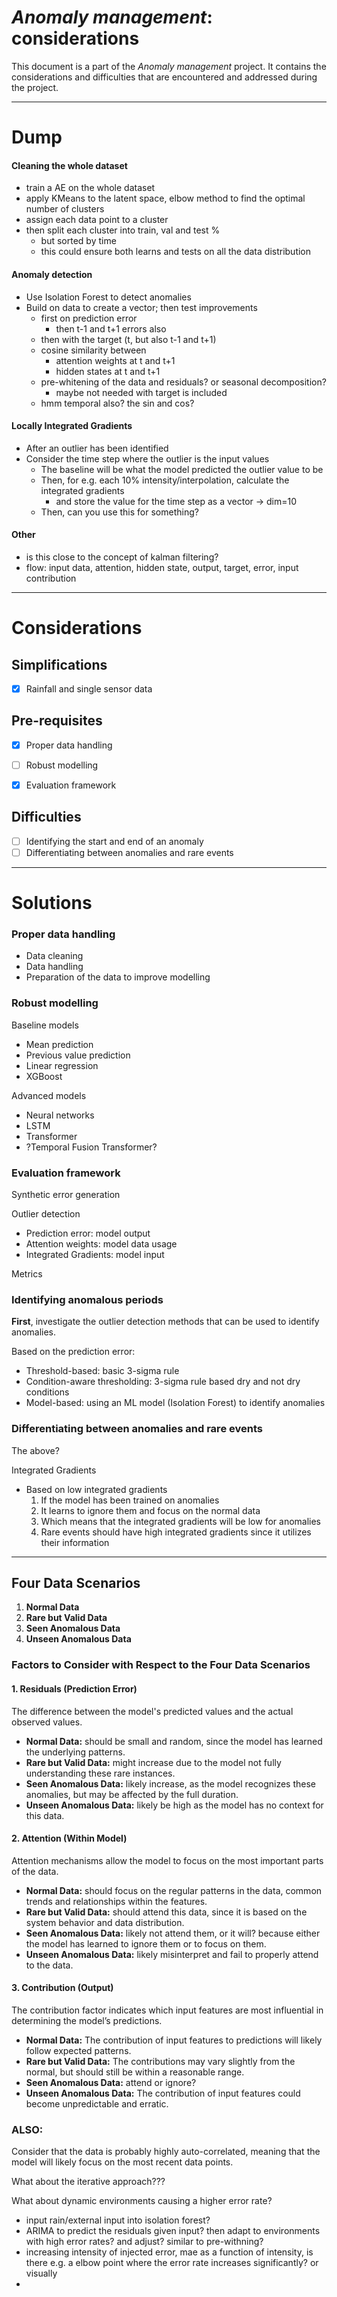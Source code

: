 
# *Anomaly management*: considerations

This document is a part of the *Anomaly management* project. It contains the considerations and difficulties that are encountered and addressed during the project.



---
# Dump

#### Cleaning the whole dataset

- train a AE on the whole dataset
- apply KMeans to the latent space, elbow method to find the optimal number of clusters
- assign each data point to a cluster
- then split each cluster into train, val and test %
  - but sorted by time
  - this could ensure both learns and tests on all the data distribution


####  Anomaly detection

- Use Isolation Forest to detect anomalies
- Build on data to create a vector; then test improvements
  - first on prediction error
    - then t-1 and t+1 errors also
  - then with the target (t, but also t-1 and t+1)
  - cosine similarity between
    - attention weights at t and t+1
    - hidden states at t and t+1
  - pre-whitening of the data and residuals? or seasonal decomposition?
    - maybe not needed with target is included
  - hmm temporal also? the sin and cos?
  

#### Locally Integrated Gradients

- After an outlier has been identified
- Consider the time step where the outlier is the input values
  - The baseline will be what the model predicted the outlier value to be
  - Then, for e.g. each 10% intensity/interpolation, calculate the integrated gradients
    - and store the value for the time step as a vector -> dim=10
  - Then, can you use this for something?

#### Other

- is this close to the concept of kalman filtering?
- flow: input data, attention, hidden state, output, target, error, input contribution


---

# Considerations

Simplifications
-------------------------------------

  - [x] Rainfall and single sensor data



Pre-requisites
-------------------------------------

  - [x] Proper data handling
  - [ ] Robust modelling
  - [x] Evaluation framework



Difficulties
-------------------------------------

  - [ ] Identifying the start and end of an anomaly
  - [ ] Differentiating between anomalies and rare events

---

# Solutions

### Proper data handling

  - Data cleaning
  - Data handling
  - Preparation of the data to improve modelling


### Robust modelling

Baseline models
  - Mean prediction
  - Previous value prediction
  - Linear regression
  - XGBoost

Advanced models
  - Neural networks
  - LSTM
  - Transformer
  - ?Temporal Fusion Transformer?


### Evaluation framework


Synthetic error generation

Outlier detection
  - Prediction error: model output
  - Attention weights: model data usage
  - Integrated Gradients: model input

Metrics


### Identifying anomalous periods

**First**, investigate the outlier detection methods that can be used to identify anomalies.

Based on the prediction error:
- Threshold-based: basic 3-sigma rule
- Condition-aware thresholding: 3-sigma rule based dry and not dry conditions
- Model-based: using an ML model (Isolation Forest) to identify anomalies



### Differentiating between anomalies and rare events

The above?


Integrated Gradients
- Based on low integrated gradients
  1. If the model has been trained on anomalies
  2. It learns to ignore them and focus on the normal data
  3. Which means that the integrated gradients will be low for anomalies
  4. Rare events should have high integrated gradients since it utilizes their information


---

## Four Data Scenarios


  1. **Normal Data**
  2. **Rare but Valid Data**
  3. **Seen Anomalous Data**
  4. **Unseen Anomalous Data**


### Factors to Consider with Respect to the Four Data Scenarios


#### 1. **Residuals (Prediction Error)**
The difference between the model's predicted values and the actual observed values.

- **Normal Data:** should be small and random, since the model has learned the underlying patterns.
- **Rare but Valid Data:** might increase due to the model not fully understanding these rare instances.
- **Seen Anomalous Data:** likely increase, as the model recognizes these anomalies, but may be affected by the full duration.
- **Unseen Anomalous Data:** likely be high as the model has no context for this data.


#### 2. **Attention (Within Model)**
Attention mechanisms allow the model to focus on the most important parts of the data.

- **Normal Data:** should focus on the regular patterns in the data, common trends and relationships within the features.
- **Rare but Valid Data:** should attend this data, since it is based on the system behavior and data distribution.
- **Seen Anomalous Data:** likely not attend them, or it will? because either the model has learned to ignore them or to focus on them.
- **Unseen Anomalous Data:** likely misinterpret and fail to properly attend to the data.





#### 3. **Contribution (Output)**
The contribution factor indicates which input features are most influential in determining the model’s predictions.

- **Normal Data:** The contribution of input features to predictions will likely follow expected patterns.
- **Rare but Valid Data:** The contributions may vary slightly from the normal, but should still be within a reasonable range.
- **Seen Anomalous Data:** attend or ignore?
- **Unseen Anomalous Data:** The contribution of input features could become unpredictable and erratic.


### ALSO:

Consider that the data is probably highly auto-correlated, meaning that the model will likely focus on the most recent data points.


What about the iterative approach???

What about dynamic environments causing a higher error rate?
- input rain/external input into isolation forest?
- ARIMA to predict the residuals given input? then adapt to environments with high error rates? and adjust? similar to pre-withning?
- increasing intensity of injected error, mae as a function of intensity, is there e.g. a elbow point where the error rate increases significantly? or visually
- 
